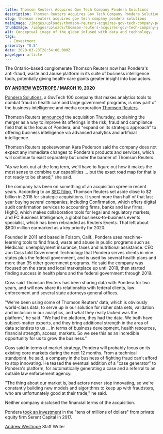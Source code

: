```yaml
---
title: Thomson Reuters Acquires Gov Tech Company Pondera Solutions
description: Thomson Reuters Acquires Gov Tech Company Pondera Solutions
slug: thomson reuters acquires gov tech company pondera solutions
mainImage: /images/uploads/thomson-reuters-acquires-gov-tech-company-pondera-solutions-featured.jpg
thumbImage: /images/uploads/thomson-reuters-acquires-gov-tech-company-pondera-solutions-thumb.jpg
alt: Conceptual image of the globe infused with data and technology.
tags:
  - Investment
priority: "0.5"
date: 2020-03-23T20:54:00.000Z
pagetype: article
---
```

The Ontario-based conglomerate Thomson Reuters now has Pondera's anti-fraud, waste and abuse platform in its suite of business intelligence tools, potentially giving health-care giants greater insight into bad actors.

**BY [ANDREW WESTROPE](https://www.govtech.com/authors/andrew-westrope.html) / MARCH 19, 2020**

[Pondera Solutions](http://www.govtech.com/100/Pondera.html), a GovTech 100 company that makes analytics tools to combat fraud in health care and large government programs, is now part of the business intelligence and media corporation [Thomson Reuters](http://tr.com/).

Thomson Reuters [announced](https://www.thomsonreuters.com/en/press-releases/2020/march/thomson-reuters-acquires-pondera-solutions.html) the acquisition Thursday, explaining the merger as a way to improve its offerings in the risk, fraud and compliance field that is the focus of Pondera, and "expand on its strategic approach" to offering business intelligence via advanced analytics and artificial intelligence.

Thomson Reuters spokeswoman Kara Pederson said the company does not expect any immediate changes to Pondera's products and services, which will continue to exist separately but under the banner of Thomson Reuters.

"As we look out at the long term, we'll have to figure out how it makes the most sense to combine our capabilities … but the exact road map for that is not ready to be shared," she said.

The company has been on something of an acquisition spree in recent years. According to an [SEC filing](https://www.sec.gov/Archives/edgar/data/1075124/000119312520069151/d828393dex991.htm), Thomson Reuters set aside close to $2 billion in 2018 for strategic acquisitions. It spent more than half of that last year buying several companies, including Confirmation, which offers digital audit confirmation services to accounting firms, banks and law firms; HighQ, which makes collaboration tools for legal and regulatory markets; and FC Business Intelligence, a global business-to-business events specialist, which has been rebranded as Reuters Events. That left about $800 million earmarked as a key priority for 2020.

Founded in 2011 and based in Folsom, Calif., Pondera uses machine-learning tools to find fraud, waste and abuse in public programs such as Medicaid, unemployment insurance, taxes and nutritional assistance. CEO Jon Coss told Government Technology that Pondera serves clients in nine states plus the federal government, and is used by several health plans and more than 35 other government programs. He said the company was focused on the state and local marketplace up until 2018, then started finding success in health plans and the federal government through 2019.

Coss said Thomson Reuters has been sharing data with Pondera for two years, and will now share its relationship with federal clients, law enforcement and several state attorneys general offices.

"We've been using some of Thomson Reuters' data, which is obviously world-class data, to serve up in our solution for richer data sets, validation and inclusion in our analytics, and what they really lacked was the platform," he said. "We had the platform, they had the data. We both have subject-matter experts, and they bring additional strength in the area of data scientists to us … in terms of business development, health resources, financial strength, access, markets. So we see this as an incredible opportunity for us to grow the business."

Coss said in terms of market strategy, Pondera will probably focus on its existing core markets during the next 12 months. From a technical standpoint, he said, a company in the business of fighting fraud can't afford to stop innovating. He teased the eventual addition of a "case generator" to Pondera's platform, for automatically generating a case and a referral to an outside law enforcement agency.

"The thing about our market is, bad actors never stop innovating, so we're constantly building new models and algorithms to keep up with fraudsters, who are unfortunately good at their trade," he said.

Neither company disclosed the financial terms of the acquisition.

Pondera [took an investment](https://www.govtech.com/biz/Private-equity-firm-invests-in-Pondera.html) in the "tens of millions of dollars" from private equity firm Serent Capital in 2017.

[Andrew Westrope](https://www.govtech.com/authors/andrew-westrope.html) Staff Writer